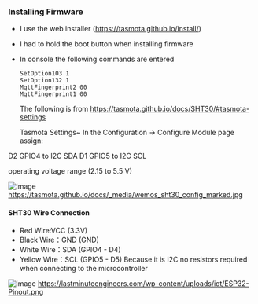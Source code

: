 ### Installing Firmware
- I use the web installer (https://tasmota.github.io/install/)
- I had to hold the boot button when installing firmware

- In console the following commands are entered
  ```
  SetOption103 1
  SetOption132 1
  MqttFingerprint2 00
  MqttFingerprint1 00
  ```

  The following is from https://tasmota.github.io/docs/SHT30/#tasmota-settings

  Tasmota Settings~
In the Configuration -> Configure Module page assign:

D2 GPIO4 to I2C SDA
D1 GPIO5 to I2C SCL

operating voltage range (2.15 to 5.5 V)

  ![image](https://github.com/user-attachments/assets/224be1b0-c4e7-4396-bccf-955b40f58a3d)
  https://tasmota.github.io/docs/_media/wemos_sht30_config_marked.jpg

#### SHT30 Wire Connection
- Red Wire:VCC (3.3V)
- Black Wire：GND (GND)
- White Wire：SDA (GPIO4 - D4)
- Yellow Wire：SCL (GPIO5 - D5)
Because it is I2C no resistors required when connecting to the microcontroller

![image](https://github.com/user-attachments/assets/831f42c3-3241-401e-862d-2905f0414f83)
https://lastminuteengineers.com/wp-content/uploads/iot/ESP32-Pinout.png
